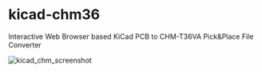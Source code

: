# kicad-chm36
Interactive Web Browser based KiCad PCB to CHM-T36VA Pick&amp;Place File Converter

![kicad_chm_screenshot](https://github.com/znuh/kicad-chm36/assets/198567/17b367d2-8736-4213-9c25-e0e0f709fa3d)
